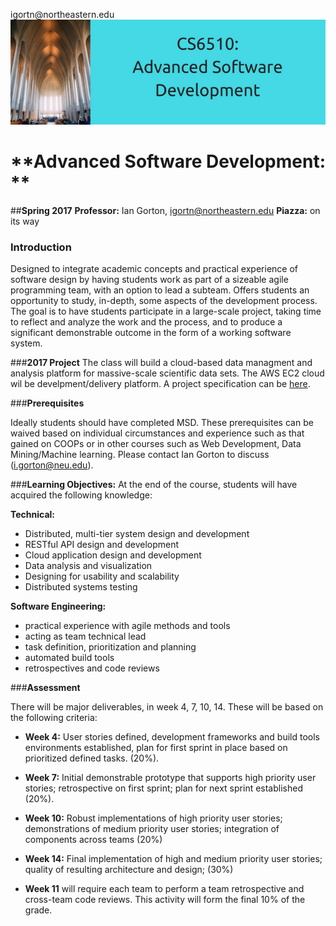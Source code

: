 


igortn&commat;northeastern.edu<br>
[<img src="https://raw.githubusercontent.com/gortonator/CS6510-Advanced-Software-Development/master/img/CS6510.png">](http://tiny.cc/f) <br>

# **Advanced Software Development: **
##**Spring 2017**
**Professor:** Ian Gorton, igortn@northeastern.edu
**Piazza:** on its way

### **Introduction**
Designed to integrate academic concepts and practical experience of software design by having students work as part of a sizeable agile programming team, with an option to lead a subteam. Offers students an opportunity to study, in-depth, some aspects of the development process. The goal is to have students participate in a large-scale project, taking time to reflect and analyze the work and the process, and to produce a significant demonstrable outcome in the form of a working software system.  

###**2017 Project**
The class will build a cloud-based data managment and analysis platform for massive-scale scientific data sets. The AWS EC2 cloud wil be develpment/delivery  platform. A project specification can be [here](https://github.com/gortonator/CS6510-Advanced-Software-Development/master/docs/CS6510-2017-spec.md).

###**Prerequisites**  

Ideally students should have completed MSD. These prerequisites can be waived based on individual circumstances and experience such as that gained on COOPs or in other courses such as Web Development, Data Mining/Machine learning. Please contact Ian Gorton to discuss (i.gorton@neu.edu).

###**Learning Objectives:** 
At the end of the course, students will have acquired the following knowledge:  

**Technical:**   

 - Distributed, multi-tier system design and development   
 - RESTful API   design and development   
 - Cloud application design and development  
 - Data analysis and visualization   
 - Designing for  usability and scalability  
 -  Distributed systems testing

**Software Engineering:**  

 - practical experience with agile methods and tools   
 - acting as team   technical lead   
 - task definition, prioritization and planning  
 - automated  build tools   
 - retrospectives   and code reviews

###**Assessment**  

There will be major deliverables, in week 4, 7, 10, 14. These will be based on the following criteria:  

 - **Week 4:** User stories defined, development frameworks and build tools environments established, plan for first sprint in place based   on prioritized defined tasks. (20%).  
   
 - **Week 7:** Initial demonstrable prototype that supports high priority user stories; retrospective on first sprint; plan for next   sprint established (20%).  
   
 -  **Week 10:** Robust implementations of high priority user stories; demonstrations of medium priority user stories; integration of   components across teams (20%)  
   
 -  **Week 14:** Final implementation of high and medium priority user stories; quality of resulting architecture and design; (30%)  
   
 - **Week 11** will require each team to perform a team retrospective and cross-team code reviews. This activity will form the final 10% of   the grade.





















